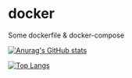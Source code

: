 # docker
Some dockerfile &amp; docker-compose

[![Anurag's GitHub stats](https://github-readme-stats.vercel.app/api?username=crizchien&theme=github_dark)](https://github.com/anuraghazra/github-readme-stats)

[![Top Langs](https://github-readme-stats.vercel.app/api/top-langs/?username=crizchien&theme=github_dark)](https://github.com/anuraghazra/github-readme-stats)
